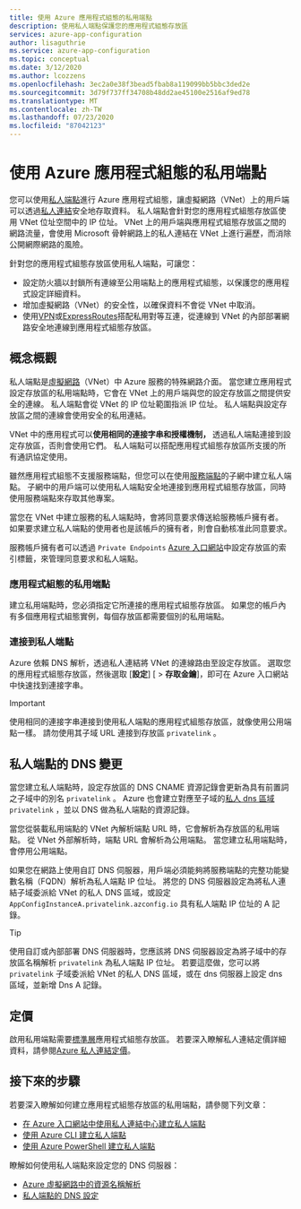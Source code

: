 ```yaml
---
title: 使用 Azure 應用程式組態的私用端點
description: 使用私人端點保護您的應用程式組態存放區
services: azure-app-configuration
author: lisaguthrie
ms.service: azure-app-configuration
ms.topic: conceptual
ms.date: 3/12/2020
ms.author: lcozzens
ms.openlocfilehash: 3ec2a0e38f3bead5fbab8a119099bb5bbc3ded2e
ms.sourcegitcommit: 3d79f737ff34708b48dd2ae45100e2516af9ed78
ms.translationtype: MT
ms.contentlocale: zh-TW
ms.lasthandoff: 07/23/2020
ms.locfileid: "87042123"
---
```

# <a name="using-private-endpoints-for-azure-app-configuration"></a>使用 Azure 應用程式組態的私用端點

您可以使用[私人端點](../private-link/private-endpoint-overview.md)進行 Azure 應用程式組態，讓虛擬網路（VNet）上的用戶端可以透過[私人連結](../private-link/private-link-overview.md)安全地存取資料。 私人端點會針對您的應用程式組態存放區使用 VNet 位址空間中的 IP 位址。 VNet 上的用戶端與應用程式組態存放區之間的網路流量，會使用 Microsoft 骨幹網路上的私人連結在 VNet 上進行遍歷，而消除公開網際網路的風險。

針對您的應用程式組態存放區使用私人端點，可讓您：
- 設定防火牆以封鎖所有連線至公用端點上的應用程式組態，以保護您的應用程式設定詳細資料。
- 增加虛擬網路（VNet）的安全性，以確保資料不會從 VNet 中取消。
- 使用[VPN](../vpn-gateway/vpn-gateway-about-vpngateways.md)或[ExpressRoutes](../expressroute/expressroute-locations.md)搭配私用對等互連，從連線到 VNet 的內部部署網路安全地連線到應用程式組態存放區。

## <a name="conceptual-overview"></a>概念概觀

私人端點是[虛擬網路](../virtual-network/virtual-networks-overview.md)（VNet）中 Azure 服務的特殊網路介面。 當您建立應用程式設定存放區的私用端點時，它會在 VNet 上的用戶端與您的設定存放區之間提供安全的連線。 私人端點會從 VNet 的 IP 位址範圍指派 IP 位址。 私人端點與設定存放區之間的連線會使用安全的私用連結。

VNet 中的應用程式可以**使用相同的連接字串和授權機制，** 透過私人端點連接到設定存放區，否則會使用它們。 私人端點可以搭配應用程式組態存放區所支援的所有通訊協定使用。

雖然應用程式組態不支援服務端點，但您可以在使用[服務端點](../virtual-network/virtual-network-service-endpoints-overview.md)的子網中建立私人端點。 子網中的用戶端可以使用私人端點安全地連接到應用程式組態存放區，同時使用服務端點來存取其他專案。  

當您在 VNet 中建立服務的私人端點時，會將同意要求傳送給服務帳戶擁有者。 如果要求建立私人端點的使用者也是該帳戶的擁有者，則會自動核准此同意要求。

服務帳戶擁有者可以透過 `Private Endpoints` [Azure 入口網站](https://portal.azure.com)中設定存放區的索引標籤，來管理同意要求和私人端點。

### <a name="private-endpoints-for-app-configuration"></a>應用程式組態的私用端點 

建立私用端點時，您必須指定它所連接的應用程式組態存放區。 如果您的帳戶內有多個應用程式組態實例，每個存放區都需要個別的私用端點。

### <a name="connecting-to-private-endpoints"></a>連接到私人端點

Azure 依賴 DNS 解析，透過私人連結將 VNet 的連線路由至設定存放區。 選取您的應用程式組態存放區，然後選取 [**設定**] [  >  **存取金鑰**]，即可在 Azure 入口網站中快速找到連接字串。  

> [!IMPORTANT]
> 使用相同的連接字串連接到使用私人端點的應用程式組態存放區，就像使用公用端點一樣。 請勿使用其子域 URL 連接到存放區 `privatelink` 。

## <a name="dns-changes-for-private-endpoints"></a>私人端點的 DNS 變更

當您建立私人端點時，設定存放區的 DNS CNAME 資源記錄會更新為具有前置詞之子域中的別名 `privatelink` 。 Azure 也會建立對應至子域的[私人 dns 區域](../dns/private-dns-overview.md) `privatelink` ，並以 DNS 做為私人端點的資源記錄。

當您從裝載私用端點的 VNet 內解析端點 URL 時，它會解析為存放區的私用端點。 從 VNet 外部解析時，端點 URL 會解析為公用端點。 當您建立私用端點時，會停用公用端點。

如果您在網路上使用自訂 DNS 伺服器，用戶端必須能夠將服務端點的完整功能變數名稱（FQDN）解析為私人端點 IP 位址。 將您的 DNS 伺服器設定為將私人連結子域委派給 VNet 的私人 DNS 區域，或設定 `AppConfigInstanceA.privatelink.azconfig.io` 具有私人端點 IP 位址的 A 記錄。

> [!TIP]
> 使用自訂或內部部署 DNS 伺服器時，您應該將 DNS 伺服器設定為將子域中的存放區名稱解析 `privatelink` 為私人端點 IP 位址。 若要這麼做，您可以將 `privatelink` 子域委派給 VNet 的私人 DNS 區域，或在 dns 伺服器上設定 dns 區域，並新增 Dns A 記錄。

## <a name="pricing"></a>定價

啟用私用端點需要[標準層](https://azure.microsoft.com/pricing/details/app-configuration/)應用程式組態存放區。  若要深入瞭解私人連結定價詳細資料，請參閱[Azure 私人連結定價](https://azure.microsoft.com/pricing/details/private-link)。

## <a name="next-steps"></a>接下來的步驟

若要深入瞭解如何建立應用程式組態存放區的私用端點，請參閱下列文章：

- [在 Azure 入口網站中使用私人連結中心建立私人端點](../private-link/create-private-endpoint-portal.md)
- [使用 Azure CLI 建立私人端點](../private-link/create-private-endpoint-cli.md)
- [使用 Azure PowerShell 建立私人端點](../private-link/create-private-endpoint-powershell.md)

瞭解如何使用私人端點來設定您的 DNS 伺服器：

- [Azure 虛擬網路中的資源名稱解析](/azure/virtual-network/virtual-networks-name-resolution-for-vms-and-role-instances#name-resolution-that-uses-your-own-dns-server)
- [私人端點的 DNS 設定](/azure/private-link/private-endpoint-overview#dns-configuration)

